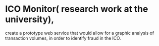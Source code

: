 # ICO Monitor( research work at the university), 
create a prototype web service that would allow for a graphic analysis of transaction volumes, in order to identify fraud in the ICO.
